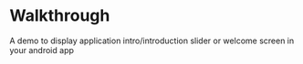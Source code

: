 # Walkthrough
A demo to display application intro/introduction slider or welcome screen in your android app
